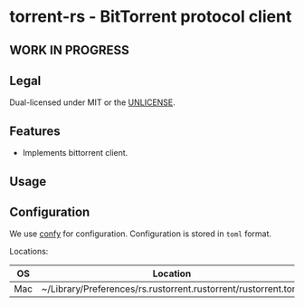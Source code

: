 # torrent-rs - BitTorrent protocol client

## WORK IN PROGRESS

## Legal

Dual-licensed under MIT or the [UNLICENSE](http://unlicense.org/).

## Features

- Implements bittorrent client.

## Usage

## Configuration

We use [confy](https://docs.rs/confy) for configuration. Configuration is stored in `toml` format.

Locations:

| OS  | Location                                                       |
|-----|----------------------------------------------------------------|
| Mac | ~/Library/Preferences/rs.rustorrent.rustorrent/rustorrent.toml |
